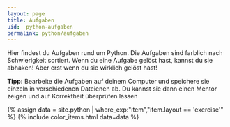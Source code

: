 ```yaml
---
layout: page
title: Aufgaben
uid:  python-aufgaben
permalink: python/aufgaben
---
```


Hier findest du Aufgaben rund um Python. Die Aufgaben sind farblich nach Schwierigkeit sortiert.
Wenn du eine Aufgabe gelöst hast, kannst du sie abhaken! Aber erst wenn du sie wirklich gelöst hast!

**Tipp:** Bearbeite die Aufgaben auf deinem Computer und speichere sie einzeln in verschiedenen Dateienen ab.
Du kannst sie dann einen Mentor zeigen und auf Korrektheit überprüfen lassen

{% assign data = site.python | where_exp:"item","item.layout == 'exercise'" %}
{% include color_items.html data=data %}
